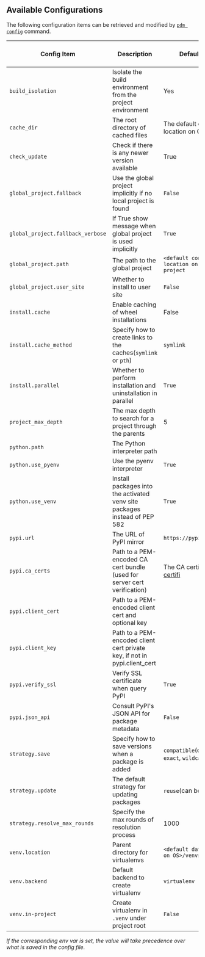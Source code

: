 ## Available Configurations

The following configuration items can be retrieved and modified by [`pdm config`](../usage/cli_reference.md#exec-0--config) command.

| Config Item                       | Description                                                               | Default Value                                                             | Available in Project | Env var                  |
| --------------------------------- | ------------------------------------------------------------------------- | ------------------------------------------------------------------------- | -------------------- | ------------------------ |
| `build_isolation`                 | Isolate the build environment from the project environment                | Yes                                                                       | True                 | `PDM_BUILD_ISOLATION`    |
| `cache_dir`                       | The root directory of cached files                                        | The default cache location on OS                                          | No                   |                          |
| `check_update`                    | Check if there is any newer version available                             | True                                                                      | No                   |                          |
| `global_project.fallback`         | Use the global project implicitly if no local project is found            | `False`                                                                   | No                   |                          |
| `global_project.fallback_verbose` | If True show message when global project is used implicitly               | `True`                                                                    | No                   |                          |
| `global_project.path`             | The path to the global project                                            | `<default config location on OS>/global-project`                          | No                   |                          |
| `global_project.user_site`        | Whether to install to user site                                           | `False`                                                                   | No                   |                          |
| `install.cache`                   | Enable caching of wheel installations                                     | False                                                                     | Yes                  |                          |
| `install.cache_method`            | Specify how to create links to the caches(`symlink` or `pth`)             | `symlink`                                                                 | Yes                  |                          |
| `install.parallel`                | Whether to perform installation and uninstallation in parallel            | `True`                                                                    | Yes                  | `PDM_PARALLEL_INSTALL`   |
| `project_max_depth`               | The max depth to search for a project through the parents                 | 5                                                                         | No                   | `PDM_PROJECT_MAX_DEPTH`  |
| `python.path`                     | The Python interpreter path                                               |                                                                           | Yes                  | `PDM_PYTHON`             |
| `python.use_pyenv`                | Use the pyenv interpreter                                                 | `True`                                                                    | Yes                  |                          |
| `python.use_venv`                 | Install packages into the activated venv site packages instead of PEP 582 | `True`                                                                    | Yes                  | `PDM_USE_VENV`           |
| `pypi.url`                        | The URL of PyPI mirror                                                    | `https://pypi.org/simple`                                                 | Yes                  | `PDM_PYPI_URL`           |
| `pypi.ca_certs`                   | Path to a PEM-encoded CA cert bundle (used for server cert verification)  | The CA certificates from [certifi](https://pypi.org/project/certifi/)     | Yes                  |                          |
| `pypi.client_cert`                | Path to a PEM-encoded client cert and optional key                        |                                                                           | Yes                  |                          |
| `pypi.client_key`                 | Path to a PEM-encoded client cert private key, if not in pypi.client_cert |                                                                           | Yes                  |                          |
| `pypi.verify_ssl`                 | Verify SSL certificate when query PyPI                                    | `True`                                                                    | Yes                  |                          |
| `pypi.json_api`                   | Consult PyPI's JSON API for package metadata                              | `False`                                                                   | Yes                  | `PDM_PYPI_JSON_API`      |
| `strategy.save`                   | Specify how to save versions when a package is added                      | `compatible`(can be: `exact`, `wildcard`, `minimum`)                      | Yes                  |                          |
| `strategy.update`                 | The default strategy for updating packages                                | `reuse`(can be : `eager`)                                                 | Yes                  |                          |
| `strategy.resolve_max_rounds`     | Specify the max rounds of resolution process                              | 1000                                                                      | Yes                  | `PDM_RESOLVE_MAX_ROUNDS` |
| `venv.location`                   | Parent directory for virtualenvs                                          | `<default data location on OS>/venvs`                                     | No                   |                          |
| `venv.backend`                    | Default backend to create virtualenv                                      | `virtualenv`                                                              | Yes                  | `PDM_VENV_BACKEND`       |
| `venv.in-project`                 | Create virtualenv in `.venv` under project root                           | `False`                                                                   | Yes                  | `PDM_VENV_IN_PROJECT`    |

_If the corresponding env var is set, the value will take precedence over what is saved in the config file._
